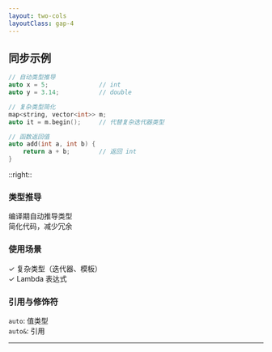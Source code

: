 ```yaml
---
layout: two-cols
layoutClass: gap-4
---
```


## 同步示例

```cpp {all|1-2|4-7|9-12}
// 自动类型推导
auto x = 5;              // int
auto y = 3.14;           // double

// 复杂类型简化
map<string, vector<int>> m;
auto it = m.begin();     // 代替复杂迭代器类型

// 函数返回值
auto add(int a, int b) {
    return a + b;        // 返回 int
}
```

::right::

<v-click at="0">

### 类型推导
<div class="visual-box">
编译期自动推导类型<br>
简化代码，减少冗余
</div>

</v-click>

<v-click at="1">

### 使用场景
<div class="visual-box">
✓ 复杂类型（迭代器、模板）<br>
✓ Lambda 表达式
</div>

</v-click>

<v-click at="2">

### 引用与修饰符
<div class="visual-box">
<code>auto</code>: 值类型<br>
<code>auto&</code>: 引用
</div>

</v-click>

---
